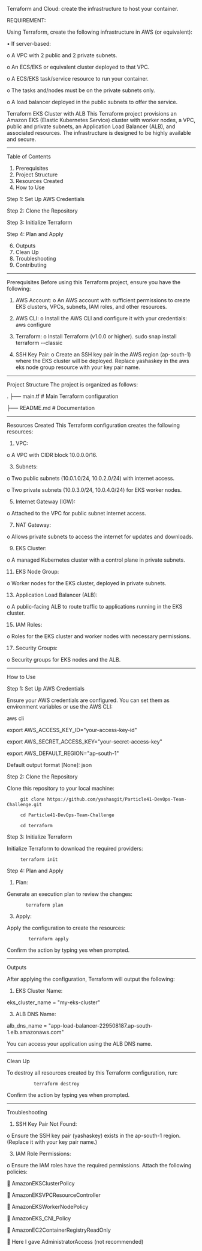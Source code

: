 Terraform and Cloud: create the infrastructure to host your container.

REQUIREMENT:

Using Terraform, create the following infrastructure in AWS (or equivalent):

•	If server-based:

o	A VPC with 2 public and 2 private subnets.

o	An ECS/EKS or equivalent cluster deployed to that VPC.

o	A ECS/EKS task/service resource to run your container.

o	The tasks and/nodes must be on the private subnets only.

o	A load balancer deployed in the public subnets to offer the service.


Terraform EKS Cluster with ALB
This Terraform project provisions an Amazon EKS (Elastic Kubernetes Service) cluster with worker nodes, a VPC, public and private subnets, an Application Load Balancer (ALB), and associated resources. The infrastructure is designed to be highly available and secure.
________________________________________
Table of Contents
1.	Prerequisites
2.	Project Structure
3.	Resources Created
4.	How to Use
	
Step 1: Set Up AWS Credentials

Step 2: Clone the Repository

Step 3: Initialize Terraform

Step 4: Plan and Apply

6.	Outputs
7.	Clean Up
8.	Troubleshooting
9.	Contributing

________________________________________
Prerequisites
Before using this Terraform project, ensure you have the following:
1.	AWS Account:
o	An AWS account with sufficient permissions to create EKS clusters, VPCs, subnets, IAM roles, and other resources.
2.	AWS CLI:
o	Install the AWS CLI and configure it with your credentials:
               aws configure

3.	Terraform: 
o	Install Terraform (v1.0.0 or higher).
          sudo snap install terraform --classic


5.	SSH Key Pair:
o	Create an SSH key pair in the AWS region (ap-south-1) where the EKS cluster will be deployed. Replace yashaskey in the aws eks node group resource with your key pair name.
________________________________________
Project Structure
The project is organized as follows:

.
├── main.tf              # Main Terraform configuration

├── README.md            # Documentation

________________________________________
Resources Created
This Terraform configuration creates the following resources:
1.	VPC:
   
o	A VPC with CIDR block 10.0.0.0/16.

3.	Subnets:
   
o	Two public subnets (10.0.1.0/24, 10.0.2.0/24) with internet access.

o	Two private subnets (10.0.3.0/24, 10.0.4.0/24) for EKS worker nodes.

5.	Internet Gateway (IGW):

o	Attached to the VPC for public subnet internet access.

7.	NAT Gateway:
   
o	Allows private subnets to access the internet for updates and downloads.

9.	EKS Cluster:
   
o	A managed Kubernetes cluster with a control plane in private subnets.

11.	EKS Node Group:

o	Worker nodes for the EKS cluster, deployed in private subnets.

13.	Application Load Balancer (ALB):

o	A public-facing ALB to route traffic to applications running in the EKS cluster.

15.	IAM Roles:

o	Roles for the EKS cluster and worker nodes with necessary permissions.

17.	Security Groups:

o	Security groups for EKS nodes and the ALB.

________________________________________
How to Use

Step 1: Set Up AWS Credentials

Ensure your AWS credentials are configured. You can set them as environment variables or use the AWS CLI:

 aws cli

export AWS_ACCESS_KEY_ID="your-access-key-id"

export AWS_SECRET_ACCESS_KEY="your-secret-access-key"

export AWS_DEFAULT_REGION="ap-south-1"

Default output format [None]: json

Step 2: Clone the Repository

Clone this repository to your local machine:

         git clone https://github.com/yashasgit/Particle41-DevOps-Team-Challenge.git 

         cd Particle41-DevOps-Team-Challenge

         cd terraform

Step 3: Initialize Terraform

Initialize Terraform to download the required providers:

         terraform init



Step 4: Plan and Apply

1.	Plan:

Generate an execution plan to review the changes:

           terraform plan

3.	Apply:

Apply the configuration to create the resources:

            terraform apply

Confirm the action by typing yes when prompted.

________________________________________
Outputs

After applying the configuration, Terraform will output the following:

1.	EKS Cluster Name:

eks_cluster_name = "my-eks-cluster"

3.	ALB DNS Name:

alb_dns_name = "app-load-balancer-229508187.ap-south-1.elb.amazonaws.com"

You can access your application using the ALB DNS name.

________________________________________
Clean Up

To destroy all resources created by this Terraform configuration, run:

              terraform destroy

Confirm the action by typing yes when prompted.

________________________________________
Troubleshooting

1.	SSH Key Pair Not Found:

o	Ensure the SSH key pair (yashaskey) exists in the ap-south-1 region. (Replace it with your key pair name.)

3.	IAM Role Permissions:

o	Ensure the IAM roles have the required permissions. Attach the following policies:

	AmazonEKSClusterPolicy

	AmazonEKSVPCResourceController

	AmazonEKSWorkerNodePolicy

	AmazonEKS_CNI_Policy

	AmazonEC2ContainerRegistryReadOnly

	Here I gave AdministratorAccess (not recommended)

